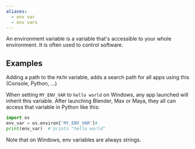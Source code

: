 ```yaml
---
aliases:
  - env var
  - env vars
---
```

An environment variable is a variable that's accessible to your whole environment.
It is often used to control software. 

## Examples
Adding a path to the `PATH` variable, adds a search path for all apps using this (Console, Python, ...)

When setting `MY_ENV_VAR` to `hello world` on Windows, any app launched will inherit this variable.
After launching Blender, Max or Maya, they all can access that variable in Python like this:
```python
import os
env_var = os.environ['MY_ENV_VAR']#
print(env_var)  # prints "hello world"
```

Note that on Windows, env variables are always strings.